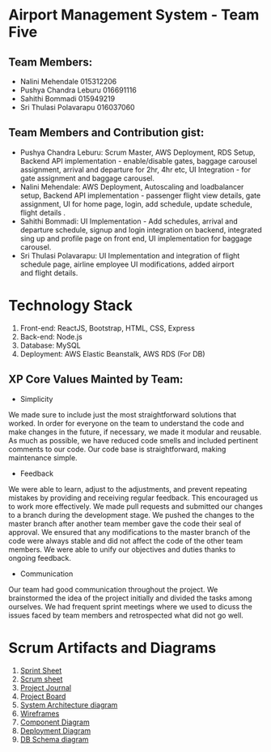 # Airport Management System - Team Five

## Team Members:
- Nalini Mehendale 015312206
- Pushya Chandra Leburu 016691116
- Sahithi Bommadi 015949219
- Sri Thulasi Polavarapu 016037060

## Team Members and Contribution gist:
- Pushya Chandra Leburu: Scrum Master, AWS Deployment, RDS Setup, Backend API implementation - enable/disable gates, baggage carousel assignment, arrival and   departure for 2hr, 4hr etc,  UI Integration - for gate assignment and baggage carousel.
- Nalini Mehendale: AWS Deployment, Autoscaling and loadbalancer setup, Backend API implementation - passenger flight view details, gate assignment, UI for  home page, login, add schedule, update schedule, flight details .
- Sahithi Bommadi: UI Implementation - Add schedules, arrival and departure schedule, signup and login integration on backend,
integrated sing up and profile page on front end, UI implementation for baggage carousel.
- Sri Thulasi Polavarapu: UI Implementation and integration of flight schedule page, airline employee UI modifications,
added airport and flight details.

# Technology Stack
1. Front-end: ReactJS, Bootstrap, HTML, CSS, Express
2. Back-end: Node.js
3. Database: MySQL
4. Deployment: AWS Elastic Beanstalk, AWS RDS (For DB)



## XP Core Values Mainted by Team:
- Simplicity

We made sure to include just the most straightforward solutions that worked.
In order for everyone on the team to understand the code and make changes in the future, if necessary, we made it modular and reusable.
As much as possible, we have reduced code smells and included pertinent comments to our code.
Our code base is straightforward, making maintenance simple.

- Feedback

We were able to learn, adjust to the adjustments, and prevent repeating mistakes by providing and receiving regular feedback. This encouraged us to work more effectively.
We made pull requests and submitted our changes to a branch during the development stage. We pushed the changes to the master branch after another team member gave the code their seal of approval. We ensured that any modifications to the master branch of the code were always stable and did not affect the code of the other team members.
We were able to unify our objectives and duties thanks to ongoing feedback.

- Communication

Our team had good communication throughout the project. We brainstormed the idea of the project initially and divided the tasks among ourselves.
We had frequent sprint meetings where we used to dicuss the issues faced by team members and retrospected what did not go well.


# Scrum Artifacts and Diagrams
1. [Sprint Sheet](https://github.com/gopinathsjsu/team-project-team-five/blob/main/Sprint%20Task%20Sheet%20-%20team%205.xlsx)
2. [Scrum sheet](https://github.com/gopinathsjsu/team-project-team-five/blob/main/DAILY%20SCRUM%20SHEET%20_%20Team%20Five.xlsx)
3. [Project Journal](https://github.com/gopinathsjsu/team-project-team-five/blob/main/Journal.md)
4. [Project Board](https://github.com/orgs/gopinathsjsu/projects/32)
5. [System Architecture diagram](https://github.com/gopinathsjsu/team-project-team-five/blob/main/CMPE%20202%20_%20Architecture%20Diagram.png)
6. [Wireframes](https://github.com/gopinathsjsu/team-project-team-five/tree/main/wireframes)
7. [Component Diagram](https://github.com/gopinathsjsu/team-project-team-five/blob/main/Component%20Diagram.jpg)
8. [Deployment Diagram](https://github.com/gopinathsjsu/team-project-team-five/blob/main/Deployment_Diagram.png)
7. [DB Schema diagram]()
